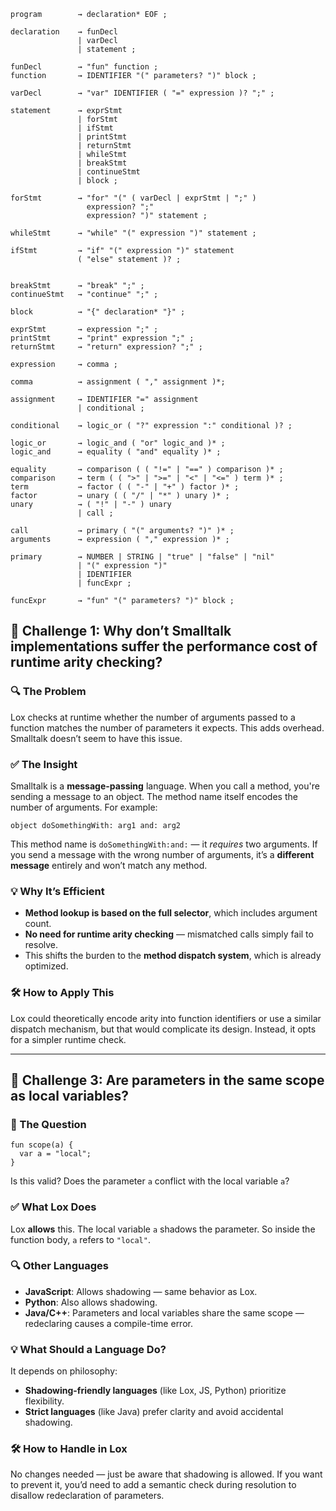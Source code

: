 
```bnf
program        → declaration* EOF ;

declaration    → funDecl
               | varDecl
               | statement ;
               
funDecl        → "fun" function ;
function       → IDENTIFIER "(" parameters? ")" block ;
               
varDecl        → "var" IDENTIFIER ( "=" expression )? ";" ;

statement      → exprStmt
               | forStmt
               | ifStmt
               | printStmt
               | returnStmt
               | whileStmt
               | breakStmt
               | continueStmt
               | block ;
		       
forStmt        → "for" "(" ( varDecl | exprStmt | ";" )
                 expression? ";"
                 expression? ")" statement ;
		       
whileStmt      → "while" "(" expression ")" statement ;

ifStmt         → "if" "(" expression ")" statement
               ( "else" statement )? ;
               
               
breakStmt      → "break" ";" ;
continueStmt   → "continue" ";" ;

block          → "{" declaration* "}" ;

exprStmt       → expression ";" ;
printStmt      → "print" expression ";" ;
returnStmt     → "return" expression? ";" ;

expression     → comma ;

comma          → assignment ( "," assignment )*;

assignment     → IDENTIFIER "=" assignment
               | conditional ;

conditional    → logic_or ( "?" expression ":" conditional )? ;

logic_or       → logic_and ( "or" logic_and )* ;
logic_and      → equality ( "and" equality )* ;

equality       → comparison ( ( "!=" | "==" ) comparison )* ;
comparison     → term ( ( ">" | ">=" | "<" | "<=" ) term )* ;
term           → factor ( ( "-" | "+" ) factor )* ;
factor         → unary ( ( "/" | "*" ) unary )* ;
unary          → ( "!" | "-" ) unary
               | call ;
               
call           → primary ( "(" arguments? ")" )* ;
arguments      → expression ( "," expression )* ;

primary        → NUMBER | STRING | "true" | "false" | "nil"
               | "(" expression ")" 
               | IDENTIFIER 
               | funcExpr ;

funcExpr       → "fun" "(" parameters? ")" block ;
```


## 🧠 Challenge 1: Why don’t Smalltalk implementations suffer the performance cost of runtime arity checking?

### 🔍 The Problem

Lox checks at runtime whether the number of arguments passed to a function matches the number of parameters it expects. This adds overhead. Smalltalk doesn’t seem to have this issue.

### ✅ The Insight

Smalltalk is a **message-passing** language. When you call a method, you're sending a message to an object. The method name itself encodes the number of arguments. For example:

```smalltalk
object doSomethingWith: arg1 and: arg2
```

This method name is `doSomethingWith:and:` — it _requires_ two arguments. If you send a message with the wrong number of arguments, it’s a **different message** entirely and won’t match any method.

### 💡 Why It’s Efficient

- **Method lookup is based on the full selector**, which includes argument count.
- **No need for runtime arity checking** — mismatched calls simply fail to resolve.
- This shifts the burden to the **method dispatch system**, which is already optimized.

### 🛠️ How to Apply This

Lox could theoretically encode arity into function identifiers or use a similar dispatch mechanism, but that would complicate its design. Instead, it opts for a simpler runtime check.

---

## 🧪 Challenge 3: Are parameters in the same scope as local variables?

### 🧩 The Question

```lox
fun scope(a) {
  var a = "local";
}
```

Is this valid? Does the parameter `a` conflict with the local variable `a`?

### ✅ What Lox Does

Lox **allows** this. The local variable `a` shadows the parameter. So inside the function body, `a` refers to `"local"`.

### 🔍 Other Languages

- **JavaScript**: Allows shadowing — same behavior as Lox.
- **Python**: Also allows shadowing.
- **Java/C++**: Parameters and local variables share the same scope — redeclaring causes a compile-time error.

### 💡 What Should a Language Do?

It depends on philosophy:

- **Shadowing-friendly languages** (like Lox, JS, Python) prioritize flexibility.
- **Strict languages** (like Java) prefer clarity and avoid accidental shadowing.

### 🛠️ How to Handle in Lox

No changes needed — just be aware that shadowing is allowed. If you want to prevent it, you’d need to add a semantic check during resolution to disallow redeclaration of parameters.
